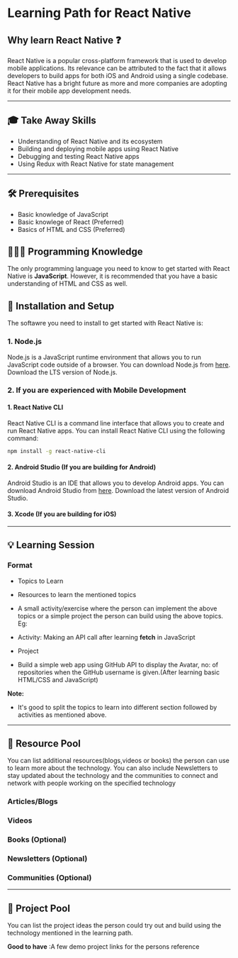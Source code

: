 # Learning Path for React Native

## Why learn React Native ❓

React Native is a popular cross-platform framework that is used to develop mobile applications. Its relevance can be attributed to the fact that it allows developers to build apps for both iOS and Android using a single codebase. React Native has a bright future as more and more companies are adopting it for their mobile app development needs.

---

## 🎓 Take Away Skills

- Understanding of React Native and its ecosystem
- Building and deploying mobile apps using React Native
- Debugging and testing React Native apps
- Using Redux with React Native for state management

---

## 🛠️ Prerequisites

- Basic knowledge of JavaScript
- Basic knowlege of React (Preferred)
- Basics of HTML and CSS (Preferred)

## 🧑🏻‍💻 Programming Knowledge

The only programming language you need to know to get started with React Native is **JavaScript**. However, it is recommended that you have a basic understanding of HTML and CSS as well.

## 📲 Installation and Setup

The softawre you need to install to get started with React Native is:

### 1. Node.js

Node.js is a JavaScript runtime environment that allows you to run JavaScript code outside of a browser. You can download Node.js from [here](https://nodejs.org/en/download/). Download the LTS version of Node.js.

### 2. If you are experienced with Mobile Development

#### 1. React Native CLI

React Native CLI is a command line interface that allows you to create and run React Native apps. You can install React Native CLI using the following command:

```bash
npm install -g react-native-cli
```

#### 2. Android Studio (If you are building for Android)

Android Studio is an IDE that allows you to develop Android apps. You can download Android Studio from [here](https://developer.android.com/studio). Download the latest version of Android Studio.

#### 3. Xcode (If you are building for iOS)

---

## 💡 Learning Session

### Format

- Topics to Learn
- Resources to learn the mentioned topics
- A small activity/exercise where the person can implement the above topics or a simple project the person can build using the above topics. Eg:
- Activity: Making an API call after learning **fetch** in JavaScript
- Project

- Build a simple web app using GitHub API to display the Avatar, no: of repositories when the GitHub username is given.(After learning basic HTML/CSS and JavaScript)

**Note:**

- It's good to split the topics to learn into different section followed by activities as mentioned above.

---

## 🔖 Resource Pool

You can list additional resources(blogs,videos or books) the person can use to learn more about the technology. You can also include Newsletters to stay updated about  the technology and the communities to connect and network with people working on the specified technology

### Articles/Blogs

### Videos

### Books (Optional)

### Newsletters (Optional)

### Communities (Optional)

---

## 🚀 Project Pool

You can list the project ideas the person could try out and build using the technology mentioned in the learning path.

**Good to have** :A few demo project links for the persons reference

